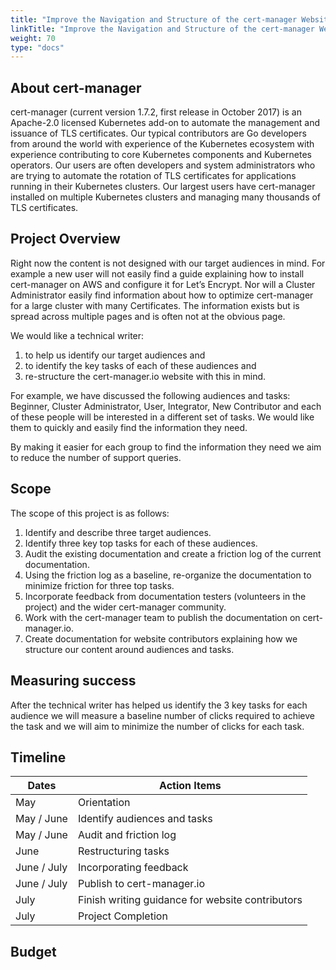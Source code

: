 ```yaml
---
title: "Improve the Navigation and Structure of the cert-manager Website"
linkTitle: "Improve the Navigation and Structure of the cert-manager Website"
weight: 70
type: "docs"
---
```


## About cert-manager

cert-manager (current version 1.7.2, first release in October 2017) is an Apache-2.0 licensed Kubernetes add-on to automate the management and issuance of TLS certificates.
Our typical contributors are Go developers from around the world with experience of the Kubernetes ecosystem with experience contributing to core Kubernetes components and Kubernetes operators.
Our users are often developers and system administrators who are trying to automate the rotation of TLS certificates for applications running in their Kubernetes clusters.
Our largest users have cert-manager installed on multiple Kubernetes clusters and managing many thousands of TLS certificates.

## Project Overview

Right now the content is not designed with our target audiences in mind.
For example a new user will not easily find a guide explaining how to install cert-manager on AWS and configure it for Let’s Encrypt.
Nor will a Cluster Administrator easily find information about how to optimize cert-manager for a large cluster with many Certificates.
The information exists but is spread across multiple pages and is often not at the obvious page.

We would like a technical writer:
1. to help us identify our target audiences and
2. to identify the key tasks of each of these audiences and
3. re-structure the cert-manager.io website with this in mind.

For example, we have discussed the following audiences and tasks: Beginner, Cluster Administrator, User, Integrator, New Contributor
and each of these people will be interested in a different set of tasks.
We would like them to quickly and easily find the information they need.

By making it easier for each group to find the information they need we aim to reduce the number of support queries.

## Scope

The scope of this project is as follows:

1. Identify and describe three target audiences.
2. Identify three key top tasks for each of these audiences.
3. Audit the existing documentation and create a friction log of the current documentation.
4. Using the friction log as a baseline, re-organize the documentation to minimize friction for three top tasks.
6. Incorporate feedback from documentation testers (volunteers in the project) and the wider cert-manager community.
7. Work with the cert-manager team to publish the documentation on cert-manager.io.
8. Create documentation for website contributors explaining how we structure our content around audiences and tasks.

## Measuring success

After the technical writer has helped us identify the 3 key tasks for each audience
we will measure a baseline number of clicks required to achieve the task and we will aim to minimize the number of clicks for each task.

## Timeline

| Dates       | Action Items                                     |
|-------------|--------------------------------------------------|
| May         | Orientation                                      |
| May / June  | Identify audiences and tasks                     |
| May / June  | Audit and friction log                           |
| June        | Restructuring tasks                              |
| June / July | Incorporating feedback                           |
| June / July | Publish to cert-manager.io                       |
| July        | Finish writing guidance for website contributors |
| July        | Project Completion                               |

## Budget
